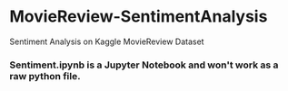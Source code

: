 # MovieReview-SentimentAnalysis
Sentiment Analysis on Kaggle MovieReview Dataset

### Sentiment.ipynb is a Jupyter Notebook and won't work as a raw python file.
